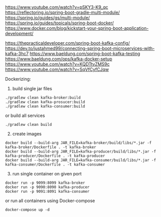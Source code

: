 https://www.youtube.com/watch?v=pSKY3-K9_qc
https://reflectoring.io/spring-boot-gradle-multi-module/
https://spring.io/guides/gs/multi-module/
https://spring.io/guides/topicals/spring-boot-docker/
https://www.docker.com/blog/kickstart-your-spring-boot-application-development/

https://thepracticaldeveloper.com/spring-boot-kafka-config/
https://dev.to/justahmed99/connecting-spring-boot-microservices-with-kafka-3hc7
https://www.baeldung.com/spring-boot-kafka-testing
https://www.baeldung.com/ops/kafka-docker-setup
https://www.youtube.com/watch?v=KQDTtvZMS9c
https://www.youtube.com/watch?v=SqVfCyfCJqw

Dockerizing:
1. build single jar files
```
./gradlew clean kafka-broker:build
./gradlew clean kafka-prosucer:build
./gradlew clean kafka-consumer:build
```
or build all services 
```
./gradlew clean build
```

2. create images
```
docker build --build-arg JAR_FILE=kafka-broker/build/libs/*.jar -f kafka-broker/Dockerfile . -t kafka-broker
docker build --build-arg JAR_FILE=kafka-producer/build/libs/*.jar -f kafka-producer/Dockerfile . -t kafka-producer
docker build --build-arg JAR_FILE=kafka-consumer/build/libs/*.jar -f kafka-consumer/Dockerfile . -t kafka-consumer
```
3. run single container on given port
```
docker run -p 9099:8099 kafka-broker
docker run -p 9090:8090 kafka-producer
docker run -p 9091:8091 kafka-consumer
```
or run all containers using Docker-compose
```
docker-compose up -d
```